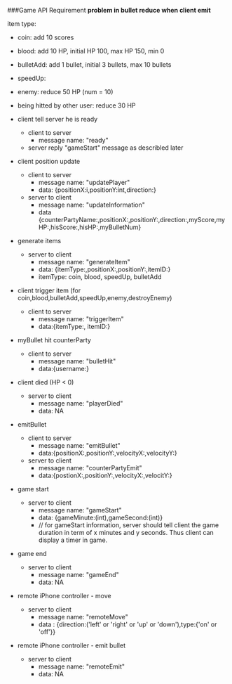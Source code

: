 ###Game API Requirement
**problem in bullet reduce when client emit**

item type:
- coin: add 10 scores
- blood: add 10 HP, initial HP 100, max HP 150, min 0
- bulletAdd: add 1 bullet, initial 3 bullets, max 10 bullets
- speedUp: 
- enemy: reduce 50 HP (num = 10)
- being hitted by other user: reduce 30 HP 

- client tell server he is ready
	- client to server
		- message name: "ready"
	- server reply "gameStart" message as describled later

- client position update
	- client to server
		- message name: "updatePlayer"
		- data: {positionX:i,positionY:int,direction:}
	- server to client
		- message name: "updateInformation"
		- data {counterPartyName:,positionX:,positionY:,direction:,myScore,myHP:,hisScore:,hisHP:,myBulletNum} 
	
- generate items
	- server to client
		- message name: "generateItem"
		- data: {itemType:,positionX:,positionY:,itemID:}
		- itemType: coin, blood, speedUp, bulletAdd 
	
- client trigger item (for coin,blood,bulletAdd,speedUp,enemy,destroyEnemy)
	- client to server
		- message name: "triggerItem"
		- data:{itemType:, itemID:}
	
- myBullet hit counterParty
	- client to server
		- message name: "bulletHit"
		- data:{username:}
- client died (HP < 0)
	- server to client
		- message name: "playerDied"
		- data: NA
- emitBullet 
	- client to server
		- message name: "emitBullet"
		- data:{positionX:,positionY:,velocityX:,velocityY:}
	- server to client
		- message name: "counterPartyEmit"
		- data:{postionX:,positionY:,velocityX:,velocitY:}
	
	
- game start
	- server to client
		- message name: "gameStart"
		- data: {gameMinute:(int),gameSecond:(int)}
		- // for gameStart information, server should tell client the game duration in term of x minutes and y seconds. Thus client can display a timer in game.

- game end
	- server to client
		- message name: "gameEnd"
		- data: NA

- remote iPhone controller - move
	- server to client
		- message name: "remoteMove"
		- data : {direction:('left' or 'right' or 'up' or 'down'),type:{'on' or 'off'}}

- remote iPhone controller - emit bullet
	- server to client
		- message name: "remoteEmit"
		- data: NA
